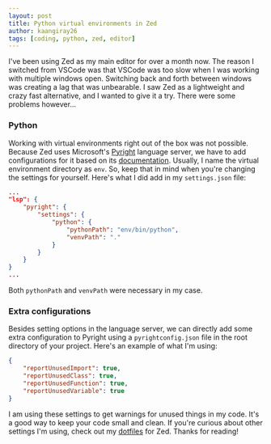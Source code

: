 ```yaml
---
layout: post
title: Python virtual environments in Zed
author: kaangiray26
tags: [coding, python, zed, editor]
---
```


I've been using Zed as my main editor for over a month now. The reason I switched from VSCode was that VSCode was too slow when I was working with multiple windows open. Switching back and forth between windows was creating a lag that was unbearable. I saw Zed as a lightweight and crazy fast alternative, and I wanted to give it a try. There were some problems however...

### Python
Working with virtual environments right out of the box was not possible. Because Zed uses Microsoft's [Pyright](https://github.com/microsoft/pyright) language server, we have to add configurations for it based on its [documentation](https://microsoft.github.io/pyright/#/configuration). Usually, I name the virtual environment directory as `env`. So, keep that in mind when you're changing the settings for yourself. Here's what I did add in my `settings.json` file:

```json
...
"lsp": {
    "pyright": {
        "settings": {
            "python": {
                "pythonPath": "env/bin/python",
                "venvPath": "."
            }
        }
    }
}
...
```

Both `pythonPath` and `venvPath` were necessary in my case.

### Extra configurations
Besides setting options in the language server, we can directly add some extra configuration to Pyright using a `pyrightconfig.json` file in the root directory of your project. Here's an example of what I'm using:

```json
{
    "reportUnusedImport": true,
    "reportUnusedClass": true,
    "reportUnusedFunction": true,
    "reportUnusedVariable": true
}
```

I am using these settings to get warnings for unused things in my code. It's a good way to keep your code small and clean. If you're curious about other settings I'm using, check out my [dotfiles](https://github.com/kaangiray26/dotfiles/tree/main/zed) for Zed. Thanks for reading!